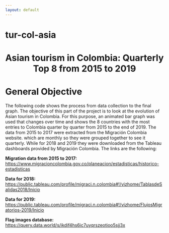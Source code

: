 ```yaml
---
layout: default
---
```

# tur-col-asia
<h1><center> Asian tourism in Colombia: Quarterly Top 8 from 2015 to 2019 </center></h1>

<h1><left> General Objective </left></h1>
The following code shows the process from data collection to the final graph. The objective of this part of the project is to look at the evolution of Asian tourism in Colombia. For this purpose, an animated bar graph was used that changes over time and shows the 8 countries with the most entries to Colombia quarter by quarter from 2015 to the end of 2019. The data from 2015 to 2017 were extracted from the Migración Colombia website. which are monthly so they were grouped together to see it quarterly. While for 2018 and 2019 they were downloaded from the Tableau dashboards provided by Migración Colombia. The links are the following:

**Migration data from 2015 to 2017:** https://www.migracioncolombia.gov.co/planeacion/estadisticas/historico-estadisticas

**Data for 2018:** https://public.tableau.com/profile/migraci.n.colombia#!/vizhome/TablasdeSalidas2018/Inicio

**Data for 2019:** https://public.tableau.com/profile/migraci.n.colombia#!/vizhome/FlujosMigratorios-2019/Inicio

**Flag images database:** https://query.data.world/s/ikdif4hs6ic7uyqrszeotioo5sjj3x


